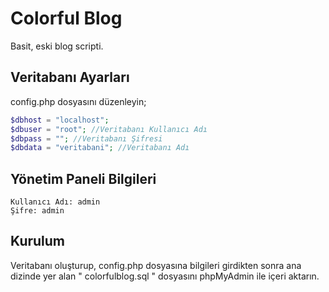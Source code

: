# Colorful Blog
Basit, eski blog scripti. 


## Veritabanı Ayarları

config.php dosyasını düzenleyin;
```php
$dbhost = "localhost";
$dbuser = "root"; //Veritabanı Kullanıcı Adı
$dbpass = ""; //Veritabanı Şifresi
$dbdata = "veritabani"; //Veritabanı Adı
```

## Yönetim Paneli Bilgileri
```
Kullanıcı Adı: admin
Şifre: admin
```
## Kurulum

Veritabanı oluşturup, config.php dosyasına bilgileri girdikten sonra ana dizinde yer alan " colorfulblog.sql " dosyasını phpMyAdmin ile içeri aktarın.